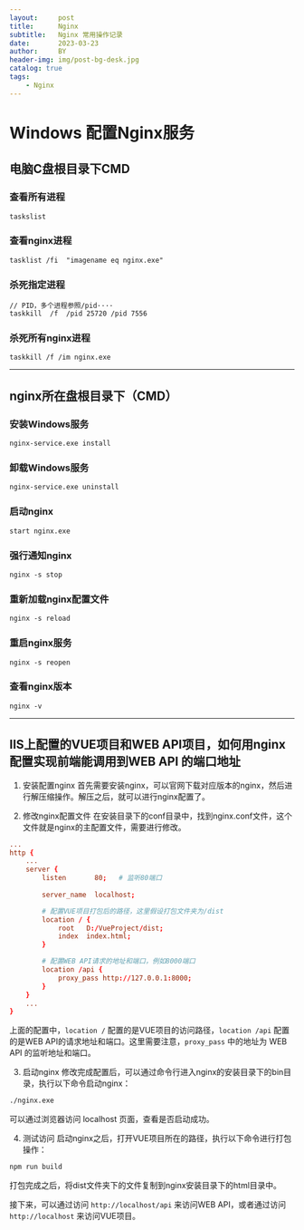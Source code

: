 ```yaml
---
layout:     post
title:      Nginx
subtitle:   Nginx 常用操作记录
date:       2023-03-23
author:     BY
header-img: img/post-bg-desk.jpg
catalog: true
tags:
    - Nginx
---
```



# Windows 配置Nginx服务
## 电脑C盘根目录下CMD
### 查看所有进程
```
taskslist
```

### 查看nginx进程
```
tasklist /fi  "imagename eq nginx.exe"
```

### 杀死指定进程
```
// PID，多个进程参照/pid····
taskkill  /f  /pid 25720 /pid 7556
```

### 杀死所有nginx进程
```
taskkill /f /im nginx.exe
```

---

## nginx所在盘根目录下（CMD）
### 安装Windows服务
```
nginx-service.exe install
```

### 卸载Windows服务
```
nginx-service.exe uninstall
```

### 启动nginx
```
start nginx.exe
```

### 强行通知nginx
```
nginx -s stop
```

### 重新加载nginx配置文件
```
nginx -s reload
```

### 重启nginx服务
```
nginx -s reopen
```

### 查看nginx版本
```
nginx -v
```

---

## IIS上配置的VUE项目和WEB API项目，如何用nginx配置实现前端能调用到WEB API 的端口地址
1. 安装配置nginx
首先需要安装nginx，可以官网下载对应版本的nginx，然后进行解压缩操作。解压之后，就可以进行nginx配置了。


2. 修改nginx配置文件
在安装目录下的conf目录中，找到nginx.conf文件，这个文件就是nginx的主配置文件，需要进行修改。

```conf
...
http {
    ...
    server {
        listen       80;   # 监听80端口
        
        server_name  localhost;

        # 配置VUE项目打包后的路径，这里假设打包文件夹为/dist
        location / {
            root   D:/VueProject/dist;
            index  index.html;
        }

        # 配置WEB API请求的地址和端口，例如8000端口
        location /api {
            proxy_pass http://127.0.0.1:8000;
        }
    }
    ...
}
```

上面的配置中，`location /` 配置的是VUE项目的访问路径，`location /api` 配置的是WEB API的请求地址和端口。这里需要注意，`proxy_pass` 中的地址为 WEB API 的监听地址和端口。


3. 启动nginx
修改完成配置后，可以通过命令行进入nginx的安装目录下的bin目录，执行以下命令启动nginx：

```bash
./nginx.exe
```

可以通过浏览器访问 localhost 页面，查看是否启动成功。

4. 测试访问
启动nginx之后，打开VUE项目所在的路径，执行以下命令进行打包操作：

```bash
npm run build
```

打包完成之后，将dist文件夹下的文件复制到nginx安装目录下的html目录中。

接下来，可以通过访问 `http://localhost/api` 来访问WEB API，或者通过访问 `http://localhost` 来访问VUE项目。